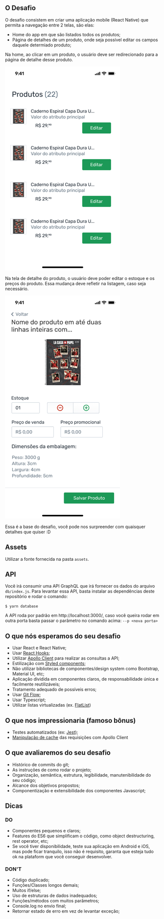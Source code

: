 ## O Desafio

O desafio consistem em criar uma aplicação mobile (React Native) que permita a navegação entre 2 telas, são elas:

- Home do app em que são listados todos os produtos;
- Página de detalhes de um produto, onde seja possível editar os campos daquele determiado produto;

Na home, ao clicar em um produto, o usuário deve ser redirecionado para a página de detalhe desse produto.

![Home](./images/products.jpg)

Na tela de detalhe do produto, o usuário deve poder editar o estoque e os preços do produto. Essa mudança deve refletir na listagem, caso seja necessário.

![Product Details](./images/product-details.jpg)

Essa é a base do desafio, você pode nos surpreender com quaisquer detalhes que quiser :D

## Assets

Utilizar a fonte fornecida na pasta `assets`.

## API

Você irá consumir uma API GraphQL que irá fornecer os dados do arquivo `db/index.js`. Para levantar essa API, basta instalar as dependências deste repositório e rodar o comando:

`$ yarn database`

A API roda por padrão em http://localhost:3000/, caso você queira rodar em outra porta basta passar o parâmetro no comando acima: `--p <nova porta>`

## O que nós esperamos do seu desafio

- Usar React e React Native;
- Usar [React Hooks](https://pt-br.reactjs.org/docs/hooks-intro.html);
- Utilizar [Apollo Client](https://www.apollographql.com/docs/react/) para realizar as consultas a API;
- Estilização com [Styled components](https://styled-components.com/);
- Não utilizar bibliotecas de componentes/design system como Bootstrap, Material UI, etc;
- Aplicação dividida em componentes claros, de responsabilidade única e facilmente reutilizáveis;
- Tratamento adequado de possíveis erros;
- Usar [Git Flow](https://www.atlassian.com/git/tutorials/comparing-workflows/gitflow-workflow);
- Usar Typescript;
- Utilizar listas virtualizadas (ex. [FlatList](https://reactnative.dev/docs/flatlist))

## O que nos impressionaria (famoso bônus)

- Testes automatizados (ex: [Jest](https://jestjs.io/docs/en/tutorial-react-native));
- [Manipulação de cache](https://www.apollographql.com/docs/react/caching/cache-interaction/) das requisições com Apollo Client

## O que avaliaremos do seu desafio

- Histórico de commits do git;
- As instruções de como rodar o projeto;
- Organização, semântica, estrutura, legibilidade, manutenibilidade do seu código;
- Alcance dos objetivos propostos;
- Componentização e extensibilidade dos componentes Javascript;

## Dicas

### DO

- Componentes pequenos e claros;
- Features do ES6 que simplificam o código, como object destructuring, rest operator, etc;
- Se você tiver disponibilidade, teste sua aplicação em Android e iOS, mas pode ficar tranquilo, isso não é requisito, garanta que esteja tudo ok na plataform que você conseguir desenvolver.

### DON'T

- Código duplicado;
- Funções/Classes longos demais;
- Muitos if/else;
- Uso de estruturas de dados inadequados;
- Funções/métodos com muitos parâmetros;
- Console.log no envio final;
- Retornar estado de erro em vez de levantar exceção;

